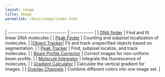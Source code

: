 ```yaml
---
layout: image
title: Image
permalink: /docs/image/index.html
---
```


| :----------------------------- | :----------- |
| [DNA finder](./DNA_finder) | Find and fit linear DNA molecules |
| [Peak Finder](./PeakFinder) | Counting and subpixel localization of molecules. |
|[Object Tracker](./ObjectTracker)| Fit and track unspecified objects based on segmentation. |
| [Peak Tracker](./PeakTracker) | Find, subpixel localize, and track molecules. |
| [Beam Profile Corrector](./BeamProfileCorrector) | Correct images for non-uniform beam profile. |
| [Molecule Integrator](./MoleculeIntegrator) | Integrate the fluorescence of molecules. |
| [Gradient Calculator](./GradientCalculator) | Calculate the vertical gradient for images. |
| [Overlay Channels](./OverlayChannels) | Combine different colors into one image set. |
